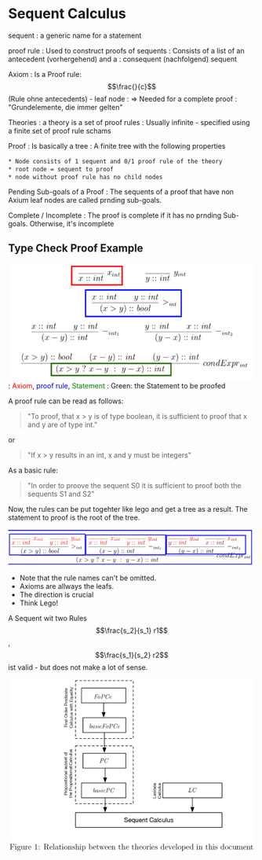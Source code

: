 # Sequent Calculus

sequent
: a generic name for a statement

proof rule
: Used to construct proofs of sequents
: Consists of a list of an antecedent (vorhergehend) and a
: consequent (nachfolgend) sequent

Axiom
: Is a Proof rule: $$\frac{}{c}$$ (Rule ohne antecedents) - leaf node
: => Needed for a complete proof
: "Grundelemente, die immer gelten"

Theories
: a theory is a set of proof rules
: Usually infinite - specified using a finite set of proof rule schams

Proof
: Is basically a tree
: A finite tree with the following properties

    * Node consists of 1 sequent and 0/1 proof rule of the theory
    * root node = sequent to proof
    * node without proof rule has no child nodes

Pending Sub-goals of a Proof
: The sequents of a proof that have non Axium leaf nodes are called prnding sub-goals.

Complete / Incomplete
: The proof is complete if it has no prnding Sub-goals. Otherwise, it's incomplete

## Type Check Proof Example

![](images/sequent_proof_exercise.png)
: <span style="color:red">Axiom</span>, <span style="color:blue">proof rule</span>, <span style="color:green">Statement</span>
: Green: the Statement to be proofed

A proof rule can be read as follows:

> "To proof, that x > y is of type boolean, it is sufficient to proof that x and y are of type int."

or

> "If x > y results in an int, x and y must be integers"

As a basic rule:

 >"In order to proove the sequent S0 it is sufficient to proof both the sequents S1 and S2"

Now, the rules can be put togehter like lego and get a tree as a result.
The statement to proof is the root of the tree.

![](images/sequent_proof_exercise_solution.png)

* Note that the rule names can't be omitted.
* Axioms are allways the leafs.
* The direction is crucial
* Think Lego!

A Sequent wit two Rules $$\frac{s_2}{s_1} r1$$, $$\frac{s_1}{s_2} r2$$ ist valid - but does not make
a lot of sense.

![](images/theories_relationship.png)

